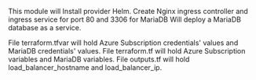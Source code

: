This module will
Install provider Helm.
Create Nginx ingress controller and ingress service for port 80 and 3306 for MariaDB
Will deploy a MariaDB database as a service. 

File terraform.tfvar will hold Azure Subscription credentials' values and MariaDB credentials' values.
File terraform.tf will hold Azure Subscription variables and MariaDB variables.
File outputs.tf will hold load_balancer_hostname and load_balancer_ip.